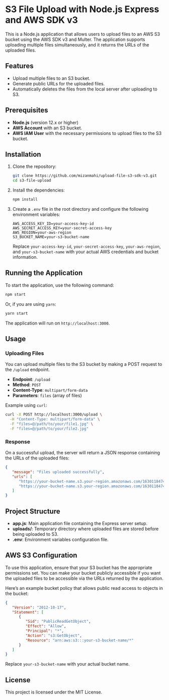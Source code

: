 # S3 File Upload with Node.js Express and AWS SDK v3

This is a Node.js application that allows users to upload files to an AWS S3 bucket using the AWS SDK v3 and Multer. The application supports uploading multiple files simultaneously, and it returns the URLs of the uploaded files.

## Features

-  Upload multiple files to an S3 bucket.
-  Generate public URLs for the uploaded files.
-  Automatically deletes the files from the local server after uploading to S3.

## Prerequisites

-  **Node.js** (version 12.x or higher)
-  **AWS Account** with an S3 bucket.
-  **AWS IAM User** with the necessary permissions to upload files to the S3 bucket.

## Installation

1. Clone the repository:

   ```bash
   git clone https://github.com/mizanmahi/upload-file-s3-sdk-v3.git
   cd s3-file-upload
   ```

2. Install the dependencies:

   ```bash
   npm install
   ```

3. Create a `.env` file in the root directory and configure the following environment variables:

   ```plaintext
   AWS_ACCESS_KEY_ID=your-access-key-id
   AWS_SECRET_ACCESS_KEY=your-secret-access-key
   AWS_REGION=your-aws-region
   S3_BUCKET_NAME=your-s3-bucket-name
   ```

   Replace `your-access-key-id`, `your-secret-access-key`, `your-aws-region`, and `your-s3-bucket-name` with your actual AWS credentials and bucket information.

## Running the Application

To start the application, use the following command:

```bash
npm start
```

Or, if you are using `yarn`:

```bash
yarn start
```

The application will run on `http://localhost:3000`.

## Usage

### Uploading Files

You can upload multiple files to the S3 bucket by making a POST request to the `/upload` endpoint.

-  **Endpoint**: `/upload`
-  **Method**: `POST`
-  **Content-Type**: `multipart/form-data`
-  **Parameters**: `files` (array of files)

Example using `curl`:

```bash
curl -X POST http://localhost:3000/upload \
  -H "Content-Type: multipart/form-data" \
  -F "files=@/path/to/your/file1.jpg" \
  -F "files=@/path/to/your/file2.jpg"
```

### Response

On a successful upload, the server will return a JSON response containing the URLs of the uploaded files:

```json
{
   "message": "Files uploaded successfully",
   "urls": [
      "https://your-bucket-name.s3.your-region.amazonaws.com/1630118474553_file1.jpg",
      "https://your-bucket-name.s3.your-region.amazonaws.com/1630118474560_file2.jpg"
   ]
}
```

## Project Structure

-  **app.js**: Main application file containing the Express server setup.
-  **uploads/**: Temporary directory where uploaded files are stored before being uploaded to S3.
-  **.env**: Environment variables configuration file.

## AWS S3 Configuration

To use this application, ensure that your S3 bucket has the appropriate permissions set. You can make your bucket publicly accessible if you want the uploaded files to be accessible via the URLs returned by the application.

Here’s an example bucket policy that allows public read access to objects in the bucket:

```json
{
   "Version": "2012-10-17",
   "Statement": [
      {
         "Sid": "PublicReadGetObject",
         "Effect": "Allow",
         "Principal": "*",
         "Action": "s3:GetObject",
         "Resource": "arn:aws:s3:::your-s3-bucket-name/*"
      }
   ]
}
```

Replace `your-s3-bucket-name` with your actual bucket name.

## License

This project is licensed under the MIT License.

